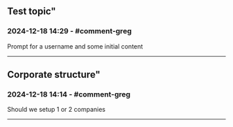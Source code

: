 Test topic"
---

### 2024-12-18 14:29 - #comment-greg
Prompt for a username and some initial content

---
Corporate structure"
---

### 2024-12-18 14:14 - #comment-greg
Should we setup 1 or 2 companies

---
